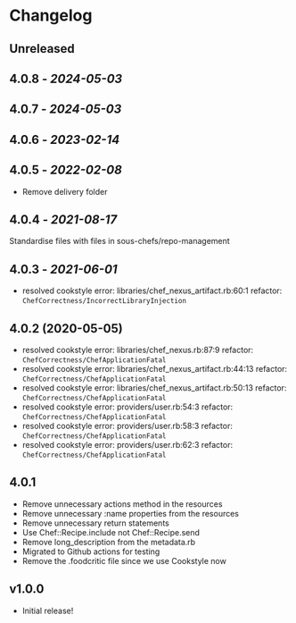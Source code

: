 # Changelog

## Unreleased

## 4.0.8 - *2024-05-03*

## 4.0.7 - *2024-05-03*

## 4.0.6 - *2023-02-14*

## 4.0.5 - *2022-02-08*

- Remove delivery folder

## 4.0.4 - *2021-08-17*

Standardise files with files in sous-chefs/repo-management

## 4.0.3 - *2021-06-01*

- resolved cookstyle error: libraries/chef_nexus_artifact.rb:60:1 refactor: `ChefCorrectness/IncorrectLibraryInjection`

## 4.0.2 (2020-05-05)

- resolved cookstyle error: libraries/chef_nexus.rb:87:9 refactor: `ChefCorrectness/ChefApplicationFatal`
- resolved cookstyle error: libraries/chef_nexus_artifact.rb:44:13 refactor: `ChefCorrectness/ChefApplicationFatal`
- resolved cookstyle error: libraries/chef_nexus_artifact.rb:50:13 refactor: `ChefCorrectness/ChefApplicationFatal`
- resolved cookstyle error: providers/user.rb:54:3 refactor: `ChefCorrectness/ChefApplicationFatal`
- resolved cookstyle error: providers/user.rb:58:3 refactor: `ChefCorrectness/ChefApplicationFatal`
- resolved cookstyle error: providers/user.rb:62:3 refactor: `ChefCorrectness/ChefApplicationFatal`

## 4.0.1

- Remove unnecessary actions method in the resources
- Remove unnecessary :name properties from the resources
- Remove unnecessary return statements
- Use Chef::Recipe.include not Chef::Recipe.send
- Remove long_description from the metadata.rb
- Migrated to Github actions for testing
- Remove the .foodcritic file since we use Cookstyle now

## v1.0.0

- Initial release!
